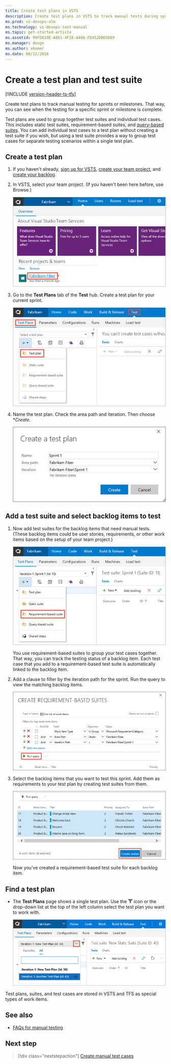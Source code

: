 ```yaml
---
title: Create test plans in VSTS
description: Create test plans in VSTS to track manual tests during sprints or milestones
ms.prod: vs-devops-alm
ms.technology: vs-devops-test-manual
ms.topic: get-started-article
ms.assetid: 99FD819E-A861-4F28-A486-FD452DB65D69
ms.manager: douge
ms.author: ahomer
ms.date: 08/12/2016
---
```


# Create a test plan and test suite

[!INCLUDE [version-header-ts-tfs](../_shared/version-header-ts-tfs.md)] 

Create test plans to track manual testing 
for sprints or milestones. That way, 
you can see when the testing for a 
specific sprint or milestone is complete.

Test plans are used to group together test suites and individual test cases.
This includes static test suites, requirement-based suites, and
[query-based suites](../reference-qa.md#query-based-suites). You can add individual test cases to a test plan without creating
a test suite if you wish, but using a test suite provides a way to group
test cases for separate testing scenarios within a single test plan.

<a name="testplan"></a>
## Create a test plan

1. If you haven't already, 
   [sign up for VSTS](https://www.visualstudio.com/products/visual-studio-team-services-vs), 
   [create your team project](../../accounts/account-management.md), 
   and [create your backlog](../../work/backlogs/create-your-backlog.md). 

1. In VSTS, select your team project. 
   (If you haven't been here before, use Browse.)

   ![Select team project from account overview page](_img/create-a-test-plan/SelectTeamProject.png)

1. Go to the **Test Plans** tab of the **Test** hub. Create a test plan for your current sprint.

   ![In test plan explorer, open the New (+) list, then click Test plan](_img/create-a-test-plan/CreateATestPlan1a.png)

1. Name the test plan. Check the area path and iteration. Then choose **Create*.

   ![Add test plan details, then click Create](_img/create-a-test-plan/CreateATestPlan2.png) 

<a name="backlog"></a>
## Add a test suite and select backlog items to test

1. Now add test suites for the backlog items that need manual tests. 
   (These backlog items could be user stories, requirements, or other 
   work items based on the setup of your team project.)

   ![In test plan explorer pane, New (+) list, then click Requirement-based suite](_img/create-a-test-plan/AddRequirementSuitesToTestPlan.png) 

   You use requirement-based suites to group your test cases together. 
   That way, you can track the testing status of a backlog item. 
   Each test case that you add to a requirement-based test suite is 
   automatically linked to the backlog item.

1. Add a clause to filter by the iteration path for the sprint. 
   Run the query to view the matching backlog items.

   ![Add clause to filter by iteration, then run query to view results](_img/create-a-test-plan/AddRequirementSuitesToTestPlan2.png)

1. Select the backlog items that you want to test this sprint. 
   Add them as requirements to your test plan by creating test suites from them.

   ![Select backlog items, then click Create suites](_img/create-a-test-plan/AddRequirementSuitesToTestPlan3.png)

   Now you've created a requirement-based test suite for each backlog item.

<a name="findplan"></a>
## Find a test plan

* The **Test Plans** page shows a single test plan. Use the
  ![filter-icon](_img/create-a-test-plan/filter-icon.png) icon or the drop-down
  list at the top of the left column select the test plan you want to work with.

  ![Selecting a test plan from the drop-down list](_img/create-a-test-plan/select-test-plan.png)

Test plans, suites, and test cases are stored in VSTS and TFS as special types of work items.
   
## See also

*  [FAQs for manual testing](../reference-qa.md#testplans)

##  Next step

> [!div class="nextstepaction"]
> [Create manual test cases](create-test-cases.md#test-cases) 
